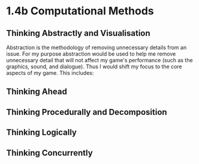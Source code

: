# 1.4b Computational Methods

## Thinking Abstractly and Visualisation

Abstraction is the methodology of removing unnecessary details from an issue. For my purpose abstraction would be used to help me remove unnecessary detail that will not affect my game's performance (such as the graphics, sound, and dialogue). Thus I would shift my focus to the core aspects of my game. This includes:&#x20;















## Thinking Ahead

## Thinking Procedurally and Decomposition

## Thinking Logically

## Thinking Concurrently
